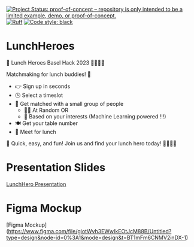 [![Project Status: proof-of-concept – repository is only intended to be a limited example, demo, or proof-of-concept.](https://www.repostatus.org/badges/latest/concept.svg)](https://www.repostatus.org/#concept)
[![Ruff](https://img.shields.io/endpoint?url=https://raw.githubusercontent.com/charliermarsh/ruff/main/assets/badge/v2.json)](https://github.com/charliermarsh/ruff)
[![Code style: black](https://img.shields.io/badge/code%20style-black-000000.svg)](https://github.com/psf/black)


# LunchHeroes

🍴 Lunch Heroes Basel Hack 2023 🦸‍♂️🦸‍♀️

Matchmaking for lunch buddies! 🤝

- 👉 Sign up in seconds
- 🕒 Select a timeslot
- 🤝 Get matched with a small group of people
    - 🤷‍♂️ At Random  OR
    - 🤖 Based on your interests (Machine Learning powered !!!)
- 🍽️ Get your table number
- 🤝 Meet for lunch

🚀 Quick, easy, and fun! Join us and find your lunch hero today! 🦸‍♂️🦸‍♀️




# Presentation Slides

[LunchHero Presentation](https://www.canva.com/design/DAFyifsFr18/oOybsSYmFfqYSdd0SuqZMA/edit?utm_content=DAFyifsFr18&utm_campaign=designshare&utm_medium=link2&utm_source=sharebutton)

# Figma Mockup

[Figma Mockup] (https://www.figma.com/file/gjotWvh3EWwIkEOtJcM88B/Untitled?type=design&node-id=0%3A1&mode=design&t=BT1mFm6CNMV2inDX-1)
